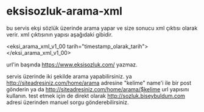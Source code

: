 # eksisozluk-arama-xml


bu servis ekşi sözlük üzerinde arama yapar ve size sonucu xml çıktısı olarak verir. xml çıktısının yapısı aşağıdaki gibidir.

<eksi_arama_xml_v1_00 tarih="timestamp_olarak_tarih">
<entry baslik="başlık_buraya" url="/url-burada--4902369"/>
</eksi_arama_xml_v1_00>

url'in başında https://www.eksisozluk.com/ yazmaz. 

servis üzerinde iki şekilde arama yapabilirsiniz. ya http://siteadresiniz.com/home/arama adresine "kelime" name'i ile bir post gönderin ya da http://siteadresiniz.com/home/arama/$kelime url yapısını kullanın. test etmek için de direkt olarak http://sozluk.biseybuldum.com adresi üzerinden manuel sorgu gönderebilirsiniz.

